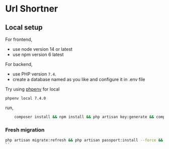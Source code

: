 # Url Shortner

## Local setup
For frontend, 
- use node version 14 or latest
- use npm version 6 latest


For backend, 
- use PHP version `7.4`. 
- create a database named as you like and configure it in .env file

Try using [phpenv](https://github.com/phpenv/phpenv) for local
```shell
phpenv local 7.4.0
```

run,
```sh
	composer install && npm install && php artisan key:generate && composer require laravel/passport && php artisan migrate && php artisan passport:install && npm run dev
```

### Fresh migration
```sh
php artisan migrate:refresh && php artisan passport:install --force && php artisan serve
``
